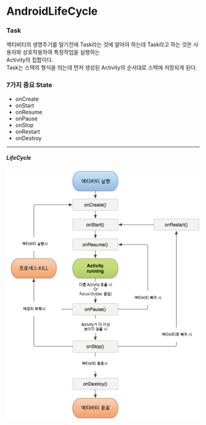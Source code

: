 # AndroidLifeCycle
### Task
액티비티의 생명주기를 알기전에 Task라는 것에 알아야 하는데 Task라고 하는 것은 사용자와 상호작용하여 특정작업을 실행하는  
Activity의 집합이다.  
Task는 스택의 형식을 띄는데 먼저 생성된 Activity의 순서대로 스택에 저장되게 된다.  
  
### 7가지 중요 State  
+ onCreate
+ onStart
+ onResume
+ onPause
+ onStop
+ onRestart
+ onDestroy  
***

##### LifeCycle
![lifecycle](lifecycle.png)
